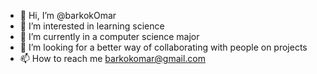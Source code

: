 - 👋 Hi, I’m @barkokOmar
- 👀 I’m interested in learning science
- 🌱 I’m currently in a computer science major 
- 💞️ I’m looking for a better way of collaborating with people on projects
- 📫 How to reach me barkokomar@gmail.com

<!---
barkokOmar/barkokOmar is a ✨ special ✨ repository because its `README.md` (this file) appears on your GitHub profile.
You can click the Preview link to take a look at your changes.
--->

